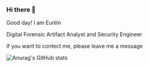 ### Hi there 👋

Good day! I am Eunlin

Digital Forensic Artifact Analyst and Security Engineer

If you want to contect me, please leave me a message

![Anurag's GitHub stats](https://github-readme-stats.vercel.app/api?username=Leeeunlin&show_icons=true&theme=dark)
<!--
**Leeeunlin/leeeunlin** is a ✨ _special_ ✨ repository because its `README.md` (this file) appears on your GitHub profile.

Here are some ideas to get you started:

- 🔭 I’m currently working on ...
- 🌱 I’m currently learning ...
- 👯 I’m looking to collaborate on ...
- 🤔 I’m looking for help with ...
- 💬 Ask me about ...
- 📫 How to reach me: ...
- 😄 Pronouns: ...
- ⚡ Fun fact: ...
-->

